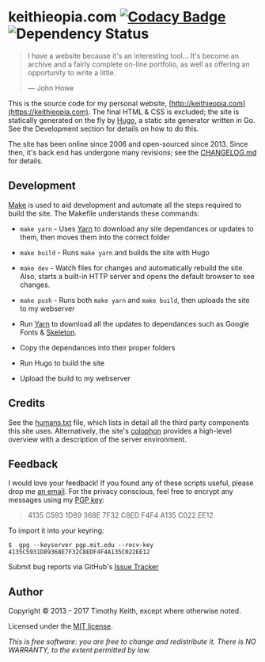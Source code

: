 # keithieopia.com [![Codacy Badge](https://api.codacy.com/project/badge/Grade/7525dd9b5f0d4a1cb01207d9b43336f3)](https://www.codacy.com/app/timothykeith/keithieopia-com?utm_source=github.com&amp;utm_medium=referral&amp;utm_content=keithieopia/keithieopia.com&amp;utm_campaign=Badge_Grade) ![Dependency Status](https://david-dm.org/keithieopia/keithieopia.com.svg)

> I have a website because it's an interesting tool... It's become an archive and a fairly complete on-line portfolio, as well as offering an opportunity to write a little.
>  
> &mdash; John Howe

This is the source code for my personal website, [http://keithieopia.com](https://keithieopia.com). The final HTML & CSS is excluded; the site is statically generated on the fly by [Hugo](http://gohugo.io/), a static site generator written in Go. See the Development section for details on how to do this.

The site has been online since 2006 and open-sourced since 2013. Since then, it's back end has undergone many revisions; see the [CHANGELOG.md](https://github.com/keithieopia/keithieopia.com/blob/master/CHANGELOG.md) for details.


## Development
[Make](https://en.wikipedia.org/wiki/Make_%28software%29) is used to aid development and automate all the steps required to build the site. The Makefile understands these commands:

- `make yarn` - Uses [Yarn](https://yarnpkg.com/en/) to download any site dependances or updates to them, then moves them into the correct folder
- `make build` - Runs `make yarn` and builds the site with Hugo
- `make dev` - Watch files for changes and automatically rebuild the site. Also, starts a built-in HTTP server and opens the default browser to see changes.
- `make push` - Runs both `make yarn` and `make build`, then uploads the site to my webserver

- Run [Yarn](https://yarnpkg.com/en/) to download all the updates to dependances such as Google Fonts & [Skeleton](http://getskeleton.com/).
- Copy the dependances into their proper folders
- Run Hugo to build the site
- Upload the build to my webserver


## Credits
See the [humans.txt](https://github.com/keithieopia/keithieopia.com/blob/master/humans.txt) file, which lists in detail all the third party components this site uses. Alternatively, the site's [colophon](https://keithieopia.com/colophon/) provides a high-level overview with a description of the server environment.


## Feedback
I would love your feedback! If you found any of these scripts useful, please drop me [an email](mailto:timothykeith@gmail.com). For the privacy conscious, feel free to encrypt any messages using my [PGP key](http://pgp.mit.edu/pks/lookup?op=vindex&fingerprint=on&search=0xF4F4A135C022EE12):

> 4135 C593 1D89 368E 7F32 C8ED F4F4 A135 C022 EE12

To import it into your keyring:
```console
$  gpg --keyserver pgp.mit.edu --recv-key 4135C5931D89368E7F32C8EDF4F4A135C022EE12
```

Submit bug reports via GitHub's [Issue Tracker](https://github.com/keithieopia/keithieopia.com/issues)


## Author
Copyright &copy; 2013 – 2017 Timothy Keith, except where otherwise noted.

Licensed under the [MIT license](https://github.com/keithieopia/keithieopia.com/blob/master/LICENSE).

*This is free software: you are free to change and redistribute it. There is NO WARRANTY, to the extent permitted by law.*
